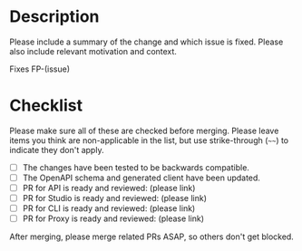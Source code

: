 # Description

Please include a summary of the change and which issue is fixed. Please also
include relevant motivation and context.

Fixes FP-(issue)

# Checklist

Please make sure all of these are checked before merging. Please leave items
you think are non-applicable in the list, but use strike-through (`~~`) to
indicate they don't apply.

- [ ] The changes have been tested to be backwards compatible.
- [ ] The OpenAPI schema and generated client have been updated.
- [ ] PR for API is ready and reviewed: (please link)
- [ ] PR for Studio is ready and reviewed: (please link)
- [ ] PR for CLI is ready and reviewed: (please link)
- [ ] PR for Proxy is ready and reviewed: (please link)

After merging, please merge related PRs ASAP, so others don't get blocked.
